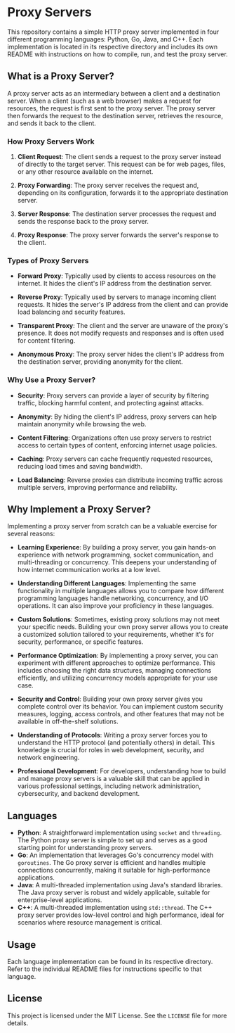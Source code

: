 # Proxy Servers

This repository contains a simple HTTP proxy server implemented in four different programming languages: Python, Go, Java, and C++. Each implementation is located in its respective directory and includes its own README with instructions on how to compile, run, and test the proxy server.

## What is a Proxy Server?

A proxy server acts as an intermediary between a client and a destination server. When a client (such as a web browser) makes a request for resources, the request is first sent to the proxy server. The proxy server then forwards the request to the destination server, retrieves the resource, and sends it back to the client.

### How Proxy Servers Work

1. **Client Request**: The client sends a request to the proxy server instead of directly to the target server. This request can be for web pages, files, or any other resource available on the internet.

2. **Proxy Forwarding**: The proxy server receives the request and, depending on its configuration, forwards it to the appropriate destination server.

3. **Server Response**: The destination server processes the request and sends the response back to the proxy server.

4. **Proxy Response**: The proxy server forwards the server's response to the client.

### Types of Proxy Servers

- **Forward Proxy**: Typically used by clients to access resources on the internet. It hides the client's IP address from the destination server.
  
- **Reverse Proxy**: Typically used by servers to manage incoming client requests. It hides the server's IP address from the client and can provide load balancing and security features.

- **Transparent Proxy**: The client and the server are unaware of the proxy's presence. It does not modify requests and responses and is often used for content filtering.

- **Anonymous Proxy**: The proxy server hides the client's IP address from the destination server, providing anonymity for the client.

### Why Use a Proxy Server?

- **Security**: Proxy servers can provide a layer of security by filtering traffic, blocking harmful content, and protecting against attacks.

- **Anonymity**: By hiding the client's IP address, proxy servers can help maintain anonymity while browsing the web.

- **Content Filtering**: Organizations often use proxy servers to restrict access to certain types of content, enforcing internet usage policies.

- **Caching**: Proxy servers can cache frequently requested resources, reducing load times and saving bandwidth.

- **Load Balancing**: Reverse proxies can distribute incoming traffic across multiple servers, improving performance and reliability.

## Why Implement a Proxy Server?

Implementing a proxy server from scratch can be a valuable exercise for several reasons:

- **Learning Experience**: By building a proxy server, you gain hands-on experience with network programming, socket communication, and multi-threading or concurrency. This deepens your understanding of how internet communication works at a low level.

- **Understanding Different Languages**: Implementing the same functionality in multiple languages allows you to compare how different programming languages handle networking, concurrency, and I/O operations. It can also improve your proficiency in these languages.

- **Custom Solutions**: Sometimes, existing proxy solutions may not meet your specific needs. Building your own proxy server allows you to create a customized solution tailored to your requirements, whether it's for security, performance, or specific features.

- **Performance Optimization**: By implementing a proxy server, you can experiment with different approaches to optimize performance. This includes choosing the right data structures, managing connections efficiently, and utilizing concurrency models appropriate for your use case.

- **Security and Control**: Building your own proxy server gives you complete control over its behavior. You can implement custom security measures, logging, access controls, and other features that may not be available in off-the-shelf solutions.

- **Understanding of Protocols**: Writing a proxy server forces you to understand the HTTP protocol (and potentially others) in detail. This knowledge is crucial for roles in web development, security, and network engineering.

- **Professional Development**: For developers, understanding how to build and manage proxy servers is a valuable skill that can be applied in various professional settings, including network administration, cybersecurity, and backend development.

## Languages

- **Python**: A straightforward implementation using `socket` and `threading`. The Python proxy server is simple to set up and serves as a good starting point for understanding proxy servers.
- **Go**: An implementation that leverages Go's concurrency model with `goroutines`. The Go proxy server is efficient and handles multiple connections concurrently, making it suitable for high-performance applications.
- **Java**: A multi-threaded implementation using Java's standard libraries. The Java proxy server is robust and widely applicable, suitable for enterprise-level applications.
- **C++**: A multi-threaded implementation using `std::thread`. The C++ proxy server provides low-level control and high performance, ideal for scenarios where resource management is critical.

## Usage

Each language implementation can be found in its respective directory. Refer to the individual README files for instructions specific to that language.

## License

This project is licensed under the MIT License. See the `LICENSE` file for more details.
